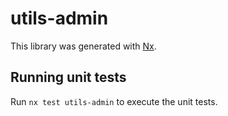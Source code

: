 # utils-admin

This library was generated with [Nx](https://nx.dev).

## Running unit tests

Run `nx test utils-admin` to execute the unit tests.
